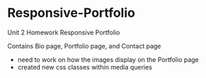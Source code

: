 # Responsive-Portfolio
Unit 2 Homework Responsive Portfolio

Contains Bio page, Portfolio page, and Contact page

- need to work on how the images display on the Portfolio page
- created new css classes within media queries

